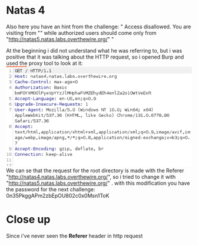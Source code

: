 # Natas 4
Also here you have an hint from the challenge: 
" Access disallowed. You are visiting from "" while authorized users should come only from "http://natas5.natas.labs.overthewire.org/" "

At the beginning i did not understand what he was referring to, but i was positive that it was talking about the HTTP request, so i opened Burp and used the proxy tool to look at it:
![Screenshot](./imgs/natas4_image.png)
We can se that the request for the root directory is made with the Referer "http://natas4.natas.labs.overthewire.org/", so i tried to change it with "http://natas5.natas.labs.overthewire.org/" .
with this modification you have the password for the next challenge:
0n35PkggAPm2zbEpOU802c0x0Msn1ToK

# Close up
Since i've never seen the **Referer** header in http request